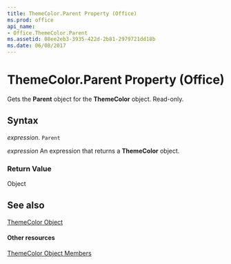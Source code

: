 ```yaml
---
title: ThemeColor.Parent Property (Office)
ms.prod: office
api_name:
- Office.ThemeColor.Parent
ms.assetid: 08ee2eb3-3935-422d-2b81-2979721dd18b
ms.date: 06/08/2017
---
```



# ThemeColor.Parent Property (Office)

Gets the  **Parent** object for the **ThemeColor** object. Read-only.


## Syntax

 _expression_. `Parent`

 _expression_ An expression that returns a **ThemeColor** object.


### Return Value

Object


## See also


[ThemeColor Object](themecolor-object-office.md)
#### Other resources


[ThemeColor Object Members](themecolor-members-office.md)

